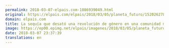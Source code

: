 ```yaml
---
permalink: 2018-03-07-elpais.com-1086939049.html
original: https://elpais.com/elpais/2018/03/05/planeta_futuro/1520262785_930255.html#?ref=rss&format=simple&link=link
domain: elpais.com
title: La sequía que desató una revolución de género en una comunidad masai
image: https://ep00.epimg.net/elpais/imagenes/2018/03/05/planeta_futuro/1520262785_930255_1520264705_rrss_normal.jpg
date: 2018-03-07 23:37:39
translations: en
---
```


